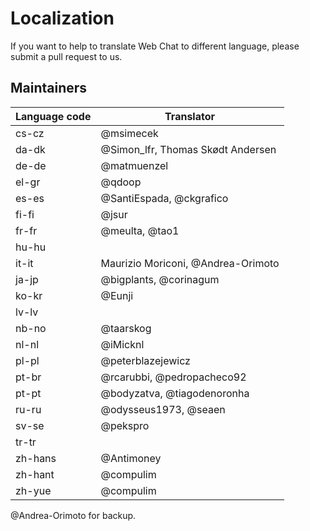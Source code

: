 # Localization

If you want to help to translate Web Chat to different language, please submit a pull request to us.

## Maintainers

| Language code | Translator                         |
| ------------- | ---------------------------------- |
| cs-cz         | @msimecek                          |
| da-dk         | @Simon_lfr, Thomas Skødt Andersen  |
| de-de         | @matmuenzel                        |
| el-gr         | @qdoop                             |
| es-es         | @SantiEspada, @ckgrafico           |
| fi-fi         | @jsur                              |
| fr-fr         | @meulta, @tao1                     |
| hu-hu         |                                    |
| it-it         | Maurizio Moriconi, @Andrea-Orimoto |
| ja-jp         | @bigplants, @corinagum             |
| ko-kr         | @Eunji                             |
| lv-lv         |                                    |
| nb-no         | @taarskog                          |
| nl-nl         | @iMicknl                           |
| pl-pl         | @peterblazejewicz                  |
| pt-br         | @rcarubbi, @pedropacheco92         |
| pt-pt         | @bodyzatva, @tiagodenoronha        |
| ru-ru         | @odysseus1973, @seaen              |
| sv-se         | @pekspro                           |
| tr-tr         |                                    |
| zh-hans       | @Antimoney                         |
| zh-hant       | @compulim                          |
| zh-yue        | @compulim                          |

@Andrea-Orimoto for backup.
